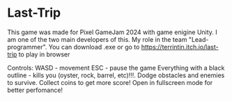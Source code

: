 # Last-Trip
This game was made for Pixel GameJam 2024 with game enigine Unity. I am one of the two main developers of this. My role in the team "Lead-programmer".
You can download .exe or go to https://terrintin.itch.io/last-trip to play in browser

Controls:
WASD - movement
ESC - pause the game
Everything with a black outline - kills you (oyster, rock, barrel, etc)!!!. Dodge obstacles and enemies to survive. Collect coins to get more score!
Open in fullscreen mode for better perfomance!
